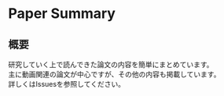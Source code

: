 # Paper Summary

## 概要
研究していく上で読んできた論文の内容を簡単にまとめています。  
主に動画関連の論文が中心ですが、その他の内容も掲載しています。  
詳しくはIssuesを参照してください。
